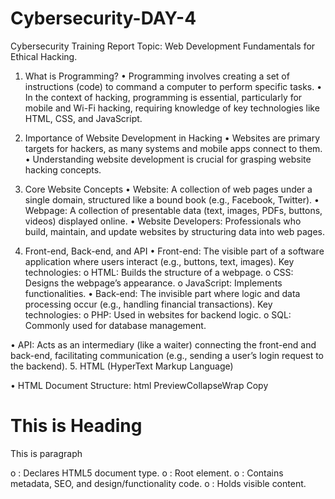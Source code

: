 # Cybersecurity-DAY-4
Cybersecurity Training Report 
Topic: Web Development Fundamentals for Ethical Hacking.

1. What is Programming?
•	Programming involves creating a set of instructions (code) to command a computer to perform specific tasks.
•	In the context of hacking, programming is essential, particularly for mobile and Wi-Fi hacking, requiring knowledge of key technologies like HTML, CSS, and JavaScript.

2. Importance of Website Development in Hacking
•	Websites are primary targets for hackers, as many systems and mobile apps connect to them.
•	Understanding website development is crucial for grasping website hacking concepts.

3. Core Website Concepts
•	Website: A collection of web pages under a single domain, structured like a bound book (e.g., Facebook, Twitter).
•	Webpage: A collection of presentable data (text, images, PDFs, buttons, videos) displayed online.
•	Website Developers: Professionals who build, maintain, and update websites by structuring data into web pages.

4. Front-end, Back-end, and API
•	Front-end: The visible part of a software application where users interact (e.g., buttons, text, images). Key technologies: 
o	HTML: Builds the structure of a webpage.
o	CSS: Designs the webpage’s appearance.
o	JavaScript: Implements functionalities.
•	Back-end: The invisible part where logic and data processing occur (e.g., handling financial transactions). Key technologies: 
o	PHP: Used in websites for backend logic.
o	SQL: Commonly used for database management.
 
•	API: Acts as an intermediary (like a waiter) connecting the front-end and back-end, facilitating communication (e.g., sending a user’s login request to the backend).
5. HTML (HyperText Markup Language)
  
  •	HTML Document Structure: 
html
PreviewCollapseWrap
Copy
<!DOCTYPE html>
<html>
    <head>
        <title>This is My Website</title>
    </head>
    <body>
        <h1>This is Heading</h1>
        <p>This is paragraph</p>
    </body>
</html>
o	<!DOCTYPE html>: Declares HTML5 document type.
o	<html>: Root element.
o	<head>: Contains metadata, SEO, and design/functionality code.
o	<body>: Holds visible content.
 

  

